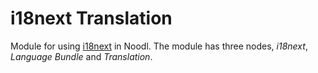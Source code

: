 # i18next Translation

Module for using [i18next](https://www.i18next.com) in Noodl.
The module has three nodes, _i18next_, _Language Bundle_ and _Translation_.

